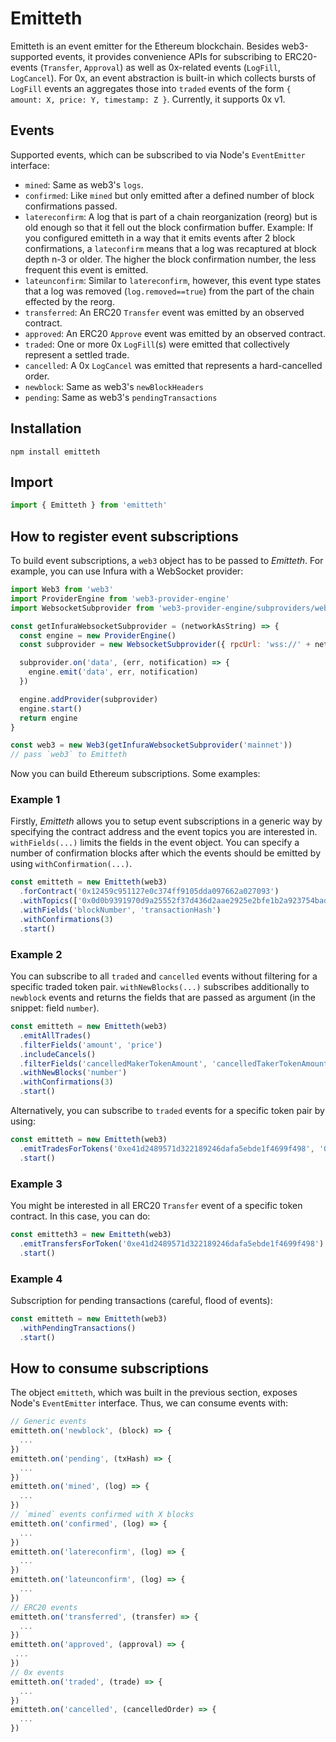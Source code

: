 # Emitteth

Emitteth is an event emitter for the Ethereum blockchain. Besides web3-supported events, it provides convenience APIs for subscribing to ERC20-events (`Transfer`, `Approval`) as well as 0x-related events (`LogFill`, `LogCancel`). For 0x, an event abstraction is built-in which collects bursts of `LogFill` events an aggregates those into `traded` events of the form `{ amount: X, price: Y, timestamp: Z }`. Currently, it supports 0x v1.

## Events

Supported events, which can be subscribed to via Node's `EventEmitter` interface:

- `mined`: Same as web3's `logs`.
- `confirmed`: Like `mined` but only emitted after a defined number of block confirmations passed.
- `latereconfirm`: A log that is part of a chain reorganization (reorg) but is old enough so that it fell out the block confirmation buffer. Example: If you configured emitteth in a way that it emits events after 2 block confirmations, a `lateconfirm` means that a log was recaptured at block depth n-3 or older. The higher the block confirmation number, the less frequent this event is emitted.
- `lateunconfirm`: Similar to `latereconfirm`, however, this event type states that a log was removed (`log.removed==true`) from the part of the chain effected by the reorg.
- `transferred`: An ERC20 `Transfer` event was emitted by an observed contract.
- `approved`: An ERC20 `Approve` event was emitted by an observed contract.
- `traded`: One or more 0x `LogFill`(s) were emitted that collectively represent a settled trade.
- `cancelled`: A 0x `LogCancel` was emitted that represents a hard-cancelled order.
- `newblock`: Same as web3's `newBlockHeaders`
- `pending`: Same as web3's `pendingTransactions`

## Installation

```
npm install emitteth
```

## Import

```javascript
import { Emitteth } from 'emitteth'
```

## How to register event subscriptions

To build event subscriptions, a `web3` object has to be passed to *Emitteth*. For example, you can use Infura with a WebSocket provider:

```javascript
import Web3 from 'web3'
import ProviderEngine from 'web3-provider-engine'
import WebsocketSubprovider from 'web3-provider-engine/subproviders/websocket'

const getInfuraWebsocketSubprovider = (networkAsString) => {
  const engine = new ProviderEngine()
  const subprovider = new WebsocketSubprovider({ rpcUrl: 'wss://' + networkAsString + '.infura.io/ws' })

  subprovider.on('data', (err, notification) => {
    engine.emit('data', err, notification)
  })

  engine.addProvider(subprovider)
  engine.start()
  return engine
}

const web3 = new Web3(getInfuraWebsocketSubprovider('mainnet'))
// pass `web3` to Emitteth
```

Now you can build Ethereum subscriptions. Some examples:

### Example 1
Firstly, *Emitteth* allows you to setup event subscriptions in a generic way by specifying the contract address and the event topics you are interested in. `withFields(...)` limits the fields in the event object. You can specify a number of confirmation blocks after which the events should be emitted by using `withConfirmation(...)`.

```javascript
const emitteth = new Emitteth(web3)
  .forContract('0x12459c951127e0c374ff9105dda097662a027093')
  .withTopics(['0x0d0b9391970d9a25552f37d436d2aae2925e2bfe1b2a923754bada030c498cb3', null, null, null])
  .withFields('blockNumber', 'transactionHash')
  .withConfirmations(3)
  .start()
```

### Example 2

You can subscribe to all `traded` and `cancelled` events without filtering for a specific traded token pair. `withNewBlocks(...)` subscribes additionally to `newblock` events and returns the fields that are passed as argument (in the snippet: field `number`).

```javascript
const emitteth = new Emitteth(web3)
  .emitAllTrades()
  .filterFields('amount', 'price')
  .includeCancels()
  .filterFields('cancelledMakerTokenAmount', 'cancelledTakerTokenAmount', 'priceAdjustment')
  .withNewBlocks('number')
  .withConfirmations(3)
  .start()
```

Alternatively, you can subscribe to `traded` events for a specific token pair by using:

```javascript
const emitteth = new Emitteth(web3)
  .emitTradesForTokens('0xe41d2489571d322189246dafa5ebde1f4699f498', '0xc02aaa39b223fe8d0a0e5c4f27ead9083c756cc2')
  .start()
```

### Example 3
You might be interested in all ERC20 `Transfer` event of a specific token contract. In this case, you can do:

```javascript
const emitteth3 = new Emitteth(web3)
  .emitTransfersForToken('0xe41d2489571d322189246dafa5ebde1f4699f498')
  .start()
```

### Example 4
Subscription for pending transactions (careful, flood of events):

```javascript
const emitteth = new Emitteth(web3)
  .withPendingTransactions()
  .start()
```

## How to consume subscriptions

The object `emitteth`, which was built in the previous section, exposes Node's `EventEmitter` interface. Thus, we can consume events with:

```javascript
// Generic events
emitteth.on('newblock', (block) => {
  ...
})
emitteth.on('pending', (txHash) => {
  ...
})
emitteth.on('mined', (log) => {
  ...
})
// `mined` events confirmed with X blocks
emitteth.on('confirmed', (log) => {
  ...
})
emitteth.on('latereconfirm', (log) => {
  ...
})
emitteth.on('lateunconfirm', (log) => {
  ...
})
// ERC20 events
emitteth.on('transferred', (transfer) => {
  ...
})
emitteth.on('approved', (approval) => {
 ...
})
// 0x events
emitteth.on('traded', (trade) => {
  ...
})
emitteth.on('cancelled', (cancelledOrder) => {
  ...
})
```
